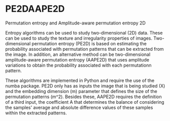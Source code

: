 # PE2DAAPE2D
Permutation entropy and Amplitude-aware permutation entropy 2D

Entropy algorithms can be used to study two-dimensional (2D) data. These can be used to study the texture and irregularity properties of images.
Two-dimensional permutation entropy (PE2D) is based on estimating the probability associated with permutation patterns that can be extracted from the image. In addition, an alternative method can be two-dimensional amplitude-aware permutation entropy (AAPE2D) that uses amplitude variations to obtain the probability associated with each permutationn pattern.

These algorithms are implemented in Python and require the use of the numba package. PE2D only has as inputs the image that is being studied (X) and the embedding dimension (m) parameter that defines the size of the permutation patterns (m^2). Besides these, AAPE2D requires the definition of a third input, the coefficient A that determines the balance of considering the samples' average and absolute difference values of these samples within the extracted patterns. 
